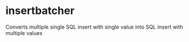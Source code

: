 # insertbatcher
Converts multiple single SQL insert with single value into SQL insert with multiple values
